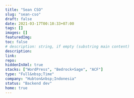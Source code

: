 ```yaml
---
title: "Sean CSO"
slug: "sean-cso"
draft: false
date: 2021-03-17T00:10:33+07:00
tags: []
images: []
featuredImg:
toc: false
# description: string, if empty (substring main content)
description:
link:
repo:
hiddenInXml: true
stacks: ["WordPress", "Bedrock+Sage", "ACF"]
type: "Full&nbsp;Time"
company: "Hubton&nbsp;Indonesia"
status: "Backend dev"
home: true
---
```

